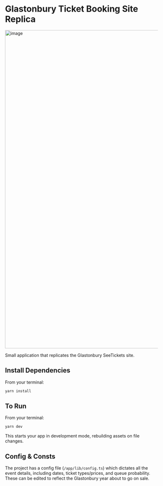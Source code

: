 # Glastonbury Ticket Booking Site Replica

<img width="1050" alt="image" src="https://github.com/user-attachments/assets/713754c8-46d9-49f6-84bd-ba473e3529eb">

Small application that replicates the Glastonbury SeeTickets site.

## Install Dependencies

From your terminal:

```sh
yarn install
```

## To Run

From your terminal:

```sh
yarn dev
```

This starts your app in development mode, rebuilding assets on file changes.

## Config & Consts

The project has a config file (`/app/lib/config.ts`) which dictates all the event details, including dates, ticket types/prices, and queue probability. These can be edited to reflect the Glastonbury year about to go on sale.

